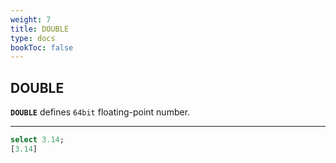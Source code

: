```yaml
---
weight: 7
title: DOUBLE
type: docs
bookToc: false
---
```


## DOUBLE

**`DOUBLE`** defines `64bit` floating-point number.

---

```SQL
select 3.14;
[3.14]
```
